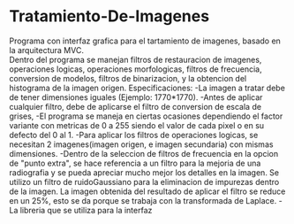 # Tratamiento-De-Imagenes
Programa con interfaz grafica para el tartamiento de imagenes, basado en la arquitectura MVC.  
Dentro del programa se manejan filtros de restauracion de imagenes, operaciones logicas, operaciones morfologicas, filtros de frecuencia, conversion de modelos, 
filtros de binarizacion, y la obtencion del histograma de la imagen origen. 
Especificaciones:
-La imagen a tratar debe de tener dimensiones iguales (Ejemplo: 1770*1770).
-Antes de aplicar cualquier filtro, debe de aplicarse el filtro de conversion de escala de grises, 
-El programa se maneja en ciertas ocasiones dependiendo el factor variante con metricas de 0 a 255 siendo el valor de cada pixel o en su defecto del 0 al 1.
-Para aplicar los filtros de operaciones logicas, se necesitan 2 imagenes(imagen origen, e imagen secundaria) con mismas dimensiones. 
-Dentro de la seleccion de filtros de frecuencia en la opcion de "punto extra", se hace referencia a un filtro para la mejoria de una radiografia y se pueda apreciar 
 mucho mejor los detalles en la imagen. Se utilizo un filtro de ruidoGaussiano para la eliminacion de impurezas dentro de la imagen. La imagen obtenida del resultado
 de aplicar el filtro se reduce en un 25%, esto se da porque se trabaja con la transformada de Laplace.
-La libreria que se utiliza para la interfaz 
